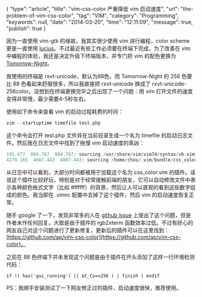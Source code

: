 {
    "type": "article",
    "title": "vim-css-color 严重降低 vim 启动速度",
    "url": "the-problem-of-vim-css-color",
    "tag": "VIM",
    "category": "Programming",
    "keywords": null,
    "date": "2014-03-20",
    "time": "12:11:09",
    "message": true,
    "publish": true
}

因为一直使用 vim-gtk 的缘故，我其实很少使用 vim 进行编程，color scheme 更是一直使用 [lucius](http://www.vim.org/scripts/script.php?script_id=2536)。不过最近有些工作必须要在终端下完成，为了改善在 vim 中编程的体验，我还是决定升级下终端版本，并专门把 vim 的配色更换为 [Tomorrow-Night](https://github.com/chriskempson/tomorrow-theme)。

我使用的终端是 rxvt-unicode，默认为88色，而 Tomorrow-Night 的 256 色要比 88 色看起来舒服很多，所以我直接把 rxvt-unicode 换成了 rxvt-unicode-256color。没想到在终端更换完毕之后出现了一个问题：用 vim 打开文件的速度变得非常慢，最少需要4-5秒左右。

<!--more-->

使用如下命令来查看 vim 的启动过程耗费的时间：

```php
vim --startuptime timefile test.php
```

这个命令会打开 test.php 文件并在当前目录生成一个名为 timefile 的启动日志文件。然后我在日志文件中找到了拖慢 vim 启动速度的真凶：

```php
191.477  004.767  004.767: sourcing /usr/share/vim/vim74/syntax/vb.vim
4279.165  4087.443  4087.443: sourcing /home/chou/.vim/bundle/css_color.vim/syntax/css.vim
```

从日志中可以看到，大部分时间都被用于加载这个名为 css_color.vim 的插件。话说这个插件比较好玩，特别是对于经常接触前端的朋友，它可以自动修改文件中表示各种颜色格式文字（比如 #ffffff）的背景，然后让人可以直观的看到这些数字组成的颜色。我当即在 .vimrc 配置中去掉了这个插件，然后 vim 的启动速度恢复正常。

随手 google 了一下，发现非常多的人在 [github issue](https://github.com/skammer/vim-css-color/issues/3) 上提出了这个问题，但是作者未作任何回复。大致是由于插件的 rgb2xterm 函数效率过低。不过有好心的网友自己对这个问题进行了更新修复，更新后的插件可以在这里找到：[https://github.com/ap/vim-css-color](https://github.com/ap/vim-css-color)。

之前在 88 色终端下并未发现这个问题是由于插件在开头添加了这样一行环境检测代码：

```vimL
if !( has('gui_running') || &t_Co==256 ) | finish | endif
```

PS：我顺手安装测试了一下网友修正过的插件，启动速度很快，推荐使用。
